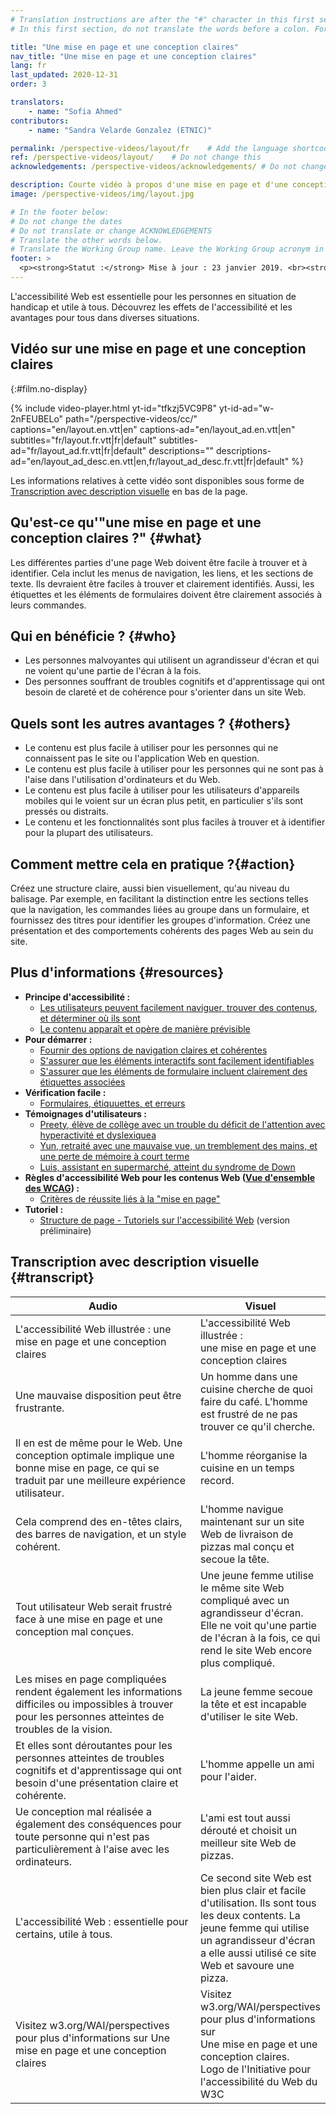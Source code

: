 ```yaml
---
# Translation instructions are after the "#" character in this first section. They are comments that do not show up in the web page. You do not need to translate the instructions after "#".
# In this first section, do not translate the words before a colon. For example, do not translate "title:". Do translate the text after "title:"

title: "Une mise en page et une conception claires"
nav_title: "Une mise en page et une conception claires"
lang: fr
last_updated: 2020-12-31
order: 3

translators:
    - name: "Sofia Ahmed"
contributors:
    - name: "Sandra Velarde Gonzalez (ETNIC)"

permalink: /perspective-videos/layout/fr    # Add the language shortcode to the end, with no slash at the end. For example /path/to/file/fr
ref: /perspective-videos/layout/    # Do not change this
acknowledgements: /perspective-videos/acknowledgements/ # Do not change this

description: Courte vidéo à propos d'une mise en page et d'une conception claires pour l'accessibilité Web - de quoi s'agit-il, qui en bénéficie, et comment mettre cela en pratique.
image: /perspective-videos/img/layout.jpg

# In the footer below:
# Do not change the dates
# Do not translate or change ACKNOWLEDGEMENTS
# Translate the other words below.
# Translate the Working Group name. Leave the Working Group acronym in English.
footer: >
  <p><strong>Statut :</strong> Mise à jour : 23 janvier 2019. <br><strong>Rédacteur et chef du projet :</strong> <a href="https://www.w3.org/People/shadi">Shadi Abou-Zahra</a>. Développé par le <a href="https://www.w3.org/WAI/EO/">Groupe de travail Éducation et Promotion</a> avec le soutien du projet <a href="https://www.w3.org/WAI/DEV/">WAI-DEV</a> financé par la Commission européenne (CE) ACKNOWLEDGEMENTS.</p>
---
```



L'accessibilité Web est essentielle pour les personnes en situation de handicap et utile à tous. Découvrez les effets de l'accessibilité et les avantages pour tous dans diverses situations.

## Vidéo sur une mise en page et une conception claires
{:#film.no-display}

{% include video-player.html
    yt-id="tfkzj5VC9P8"
    yt-id-ad="w-2nFEUBELo"
    path="/perspective-videos/cc/"
    captions="en/layout.en.vtt|en"
    captions-ad="en/layout_ad.en.vtt|en"
    subtitles="fr/layout.fr.vtt|fr|default"
    subtitles-ad="fr/layout_ad.fr.vtt|fr|default"
    descriptions=""
    descriptions-ad="en/layout_ad_desc.en.vtt|en,fr/layout_ad_desc.fr.vtt|fr|default"
%}

Les informations relatives à cette vidéo sont disponibles sous forme de [Transcription avec description visuelle](#transcript) en bas de la page.

## Qu'est-ce qu'"une mise en page et une conception claires ?" {#what}

Les différentes parties d'une page Web doivent être facile à trouver et à identifier. Cela inclut les menus de navigation, les liens, et les sections de texte. Ils devraient être faciles à trouver et clairement identifiés. Aussi, les étiquettes et les éléments de formulaires doivent être clairement associés à leurs commandes.

## Qui en bénéficie ? {#who}

-   Les personnes malvoyantes qui utilisent un agrandisseur d'écran et qui ne voient qu'une partie de l'écran à la fois.
-   Des personnes souffrant de troubles cognitifs et d'apprentissage qui ont besoin de clareté et de cohérence pour s'orienter dans un site Web.

## Quels sont les autres avantages ? {#others}

-   Le contenu est plus facile à utiliser pour les personnes qui ne connaissent pas le site ou l'application Web en question.
-   Le contenu est plus facile à utiliser pour les personnes qui ne sont pas à l'aise dans l'utilisation d'ordinateurs et du Web.
-   Le contenu est plus facile à utiliser pour les utilisateurs d'appareils mobiles qui le voient sur un écran plus petit, en particulier s'ils sont pressés ou distraits.
-   Le contenu et les fonctionnalités sont plus faciles à trouver et à identifier pour la plupart des utilisateurs.

## Comment mettre cela en pratique ?{#action}

Créez une structure claire, aussi bien visuellement, qu'au niveau du balisage. Par exemple, en facilitant la distinction entre les sections telles que la navigation, les commandes liées au groupe dans un formulaire, et fournissez des titres pour identifier les groupes d'information. Créez une présentation et des comportements cohérents des pages Web au sein du site.

## Plus d'informations {#resources}

-   **Principe d'accessibilité :**
    -   [Les utilisateurs peuvent facilement naviguer, trouver des contenus, et déterminer où ils sont](/fundamentals/accessibility-principles/#navigable)
    -   [Le contenu apparaît et opère de manière prévisible](/fundamentals/accessibility-principles/#predictable)
-   **Pour démarrer :**
    -   [Fournir des options de navigation claires et cohérentes](/tips/designing/#provide-clear-and-consistent-navigation-options) 
    -   [S'assurer que les éléments interactifs sont facilement identifiables](/tips/designing/#ensure-that-interactive-elements-are-easy-to-identify) 
    -   [S'assurer que les éléments de formulaire incluent clairement des étiquettes associées](/tips/designing/#ensure-that-form-elements-include-clearly-associated-labels) 
-   **Vérification facile :**
    -   [Formulaires, étiquuettes, et erreurs](/test-evaluate/preliminary/#forms) 
-   **Témoignages d'utilisateurs :**
    -   [Preety, élève de collège avec un trouble du déficit de l'attention avec hyperactivité et dyslexiquea](/people-use-web/user-stories/#classroomstudent)
    -   [Yun, retraité avec une mauvaise vue, un tremblement des mains, et une perte de mémoire à court terme](/people-use-web/user-stories/#retiree)
    -   [Luis, assistant en supermarché, atteint du syndrome de Down](/people-use-web/user-stories/#supermarketassistant)
-   **Règles d'accessibilité Web pour les contenus Web ([Vue d'ensemble des WCAG](/standards-guidelines/wcag/)) :**
    -   [Critères de réussite liés à la "mise en page"](https://www.w3.org/WAI/WCAG21/quickref/?tags=layout) 
-   **Tutoriel :**
    -   [Structure de page - Tutoriels sur l'accessibilité Web](https://www.w3.org/WAI/tutorials/page-structure/)
        (version préliminaire)

## Transcription avec description visuelle {#transcript}

 <table>
  <thead>
    <tr>
      <th width="65%">Audio</th>
      <th>Visuel</th>
    </tr>
  </thead>
  <tbody>
    <tr>
      <td>L'accessibilité Web illustrée : une mise en page et une conception claires</td>
      <td>L'accessibilité Web illustrée :<br>
        une mise en page et une conception claires</td>
    </tr>
    <tr>
      <td>Une mauvaise disposition peut être frustrante.</td>
      <td>Un homme dans une cuisine cherche de quoi faire du café. L'homme est frustré de ne pas trouver ce qu'il cherche.</td>
    </tr>
    <tr>
      <td>Il en est de même pour le Web. Une conception optimale implique une bonne mise en page, ce qui se traduit par une meilleure expérience utilisateur.<br></td>
      <td> L'homme réorganise la cuisine en un temps record.<br></td>
    </tr>
    <tr>
      <td>Cela comprend des en-têtes clairs, des barres de navigation, et un style cohérent.<br></td>
      <td>L'homme navigue maintenant sur un site Web de livraison de pizzas mal conçu et secoue la tête.</td>
    </tr>
    <tr>
      <td>Tout utilisateur Web serait frustré face à une mise en page et une conception mal conçues.</td>
      <td>Une jeune femme utilise le même site Web compliqué avec un agrandisseur d'écran. Elle ne voit qu'une partie de l'écran à la fois, ce qui rend le site Web encore plus compliqué.</td>
    </tr>
    <tr>
      <td>Les mises en page compliquées rendent également les informations difficiles ou impossibles à trouver pour les personnes atteintes de troubles de la vision.</td>
      <td>La jeune femme secoue la tête et est incapable d'utiliser le site Web.</td>
    </tr>
    <tr>
      <td>Et elles sont déroutantes pour les personnes atteintes de troubles cognitifs et d'apprentissage qui ont besoin d'une présentation claire et cohérente.</td>
      <td>L'homme appelle un ami pour l'aider.</td>
    </tr>
    <tr>
      <td>Ue conception mal réalisée a également des conséquences pour toute personne qui n'est pas particulièrement à l'aise avec les ordinateurs.</td>
      <td>L'ami est tout aussi dérouté et choisit un meilleur site Web de pizzas.</td>
    </tr>
    <tr>
      <td>L'accessibilité Web : essentielle pour certains, utile à tous.</td>
      <td>Ce second site Web est bien plus clair et facile d'utilisation. Ils sont tous les deux contents. La jeune femme qui utilise un agrandisseur d'écran a elle aussi utilisé ce site Web et savoure une pizza.</td>
    </tr>
    <tr>
      <td>Visitez w3.org/WAI/perspectives pour plus d'informations sur Une mise en page et une conception claires</td>
      <td>Visitez<br>
        w3.org/WAI/perspectives<br>
        pour plus d'informations sur<br>
        Une mise en page et une conception claires. <br>
        Logo de l'Initiative pour l'accessibilité du Web du W3C</td>
    </tr>
  </tbody>
</table>
